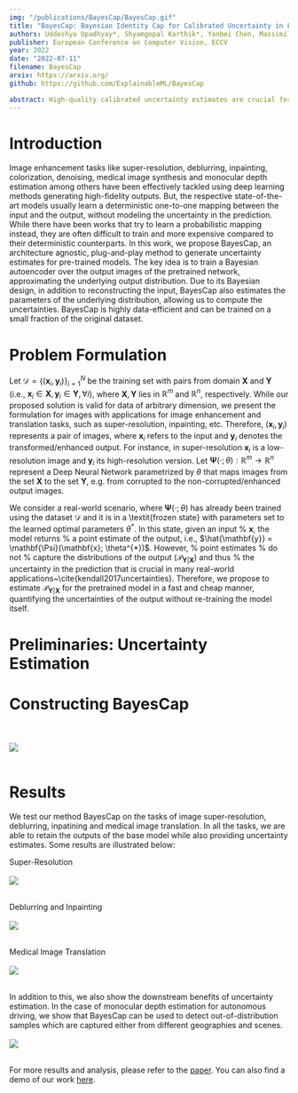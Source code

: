 ```yaml
---
img: "/publications/BayesCap/BayesCap.gif"
title: "BayesCap: Bayesian Identity Cap for Calibrated Uncertainty in Frozen Neural Networks"
authors: Uddeshya Upadhyay*, Shyamgopal Karthik*, Yanbei Chen, Massimiliano Mancini, Zeynep Akata
publisher: European Conference on Computer Vision, ECCV
year: 2022
date: "2022-07-11"
filename: BayesCap
arxiv: https://arxiv.org/
github: https://github.com/ExplainableML/BayesCap

abstract: High-quality calibrated uncertainty estimates are crucial for numerous real-world applications, especially for deep learning-based deployed ML systems. While Bayesian deep learning techniques allow uncertainty estimation, training them with large-scale datasets is an expensive process that does not always yield models competitive with non-Bayesian counterparts. Moreover, many of the high-performing deep learning models that are already trained and deployed are non-Bayesian in nature and do not provide uncertainty estimates. To address these issues, we propose BayesCap that learns a Bayesian identity mapping for the frozen model, allowing uncertainty estimation. BayesCap is a memory-efficient method that can be trained on a small fraction of the original dataset, enhancing pretrained non-Bayesian computer vision models by providing calibrated uncertainty estimates for the predictions without (i) hampering the performance of the model and (ii) the need for expensive retraining the model from scratch. The proposed method is agnostic to various architectures and tasks. We show the efficacy of our method on a wide variety of tasks with a diverse set of architectures, including image super-resolution, deblurring, inpainting, and crucial application such as medical image translation. Moreover, we apply the derived uncertainty estimates to detect out-of-distribution samples in critical scenarios like depth estimation in autonomous driving.
---
```


# Introduction
Image enhancement tasks like super-resolution, deblurring, inpainting, colorization, denoising, medical image synthesis and monocular depth estimation among others have been effectively tackled using deep learning methods generating high-fidelity outputs. But, the respective state-of-the-art models usually learn a deterministic one-to-one mapping between the input and the output, without modeling the uncertainty in the prediction. While there have been works that try to learn a probabilistic mapping instead, they are often difficult to train and more expensive compared to their deterministic counterparts. In this work, we propose BayesCap, an architecture agnostic, plug-and-play method to generate uncertainty estimates for pre-trained models. The key idea is to train a Bayesian autoencoder over the output images of the pretrained network, approximating the underlying output distribution. Due to its Bayesian design, in addition to reconstructing the input, BayesCap also estimates the parameters of the underlying distribution, allowing us to compute the uncertainties. BayesCap is highly data-efficient and can be trained on a small fraction of the original dataset.


# Problem Formulation
Let $\mathcal{D} = \{(\mathbf{x}_i, \mathbf{y}_i)\}_{i=1}^{N}$ be the training set with pairs from domain $\mathbf{X}$ and $\mathbf{Y}$ (i.e., $\mathbf{x}_i \in \mathbf{X}, \mathbf{y}_i \in \mathbf{Y}, \forall i$), where $\mathbf{X}, \mathbf{Y}$ lies in $\mathbb{R}^m$ and $\mathbb{R}^n$, respectively. 
While our proposed solution is valid for data of arbitrary dimension, we present the formulation for images with applications for image enhancement and translation tasks, such as super-resolution, inpainting, etc. 
Therefore, ($\mathbf{x}_i, \mathbf{y}_i$) represents a pair of images, where $\mathbf{x}_i$ refers to the input and $\mathbf{y}_i$ denotes the transformed/enhanced output. 
For instance, in super-resolution $\mathbf{x}_i$ is a low-resolution image and $\mathbf{y}_i$ its high-resolution version.
Let $\mathbf{\Psi}(\cdot; \theta): \mathbb{R}^m \rightarrow \mathbb{R}^n$ represent a Deep Neural Network parametrized by $\theta$ that maps images from the set $\mathbf{X}$ to the set $\mathbf{Y}$, e.g. from corrupted to the non-corrupted/enhanced output images. 

We consider a real-world scenario, where $\mathbf{\Psi}(\cdot; \theta)$ has already been trained using the dataset $\mathcal{D}$ and it is in a \textit{frozen state} with parameters set to the learned optimal parameters $\theta^{*}$. In this state, given an input %
$\mathbf{x}$, the model returns %
a point estimate of the output, i.e., $\hat{\mathbf{y}} = \mathbf{\Psi}(\mathbf{x}; \theta^{*})$.
However, %
point estimates %
do not %
capture the distributions of the output ($\mathcal{P}_{\mathbf{Y}|\mathbf{X}}$) and thus %
the uncertainty in the prediction that is crucial in many real-world  applications~\cite{kendall2017uncertainties}.
Therefore, we propose to estimate $\mathcal{P}_{\mathbf{Y}|\mathbf{X}}$ for the pretrained model in a fast and cheap manner, quantifying the uncertainties of the output without re-training the model itself.

# Preliminaries: Uncertainty Estimation

# Constructing BayesCap
<br/><br/>
![](/publications/BayesCap/BayesCap.gif)
<br/><br/>

# Results
We test our method BayesCap on the tasks of image super-resolution, deblurring, inpatining and medical image translation. In all the tasks, we are able to retain the outputs of the base model while also providing uncertainty estimates. 
Some results are illustrated below:

Super-Resolution
<br/><br/>
![](/publications/BayesCap/sr_qual1.png)
<br/><br/>

Deblurring and Inpainting
<br/><br/>
![](/publications/BayesCap/deblur_inpaint_qual.png)
<br/><br/>

Medical Image Translation
<br/><br/>
![](/publications/BayesCap/MRI_qual.png)
<br/><br/>

In addition to this, we also show the downstream benefits of uncertainty estimation. In the case of monocular depth estimation for autonomous driving, we show that BayesCap can be used to detect out-of-distribution samples which are captured either from different geographies and scenes. 
<br/><br/>
![](/publications/BayesCap/depth_qual_n_quant.png)
<br/><br/>


For more results and analysis, please refer to the [paper](https://arxiv.org/).
You can also find a demo of our work [here](https://huggingface.co/spaces/udion/BayesCap).